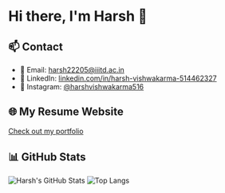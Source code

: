 # Hi there, I'm Harsh 👋

## 📫 Contact
- 📧 Email: harsh22205@iiitd.ac.in  
- 💼 LinkedIn: [linkedin.com/in/harsh-vishwakarma-514462327](https://www.linkedin.com/in/harsh-vishwakarma-514462327/)  
- 📸 Instagram: [@harshvishwakarma516](https://www.instagram.com/harshvishwakarma516?igsh=Y3cwd3NpYXp0bHky)

## 🌐 My Resume Website
[Check out my portfolio](https://claude.ai/public/artifacts/2975d106-2a0a-4381-abf7-d22293713f35)

## 📊 GitHub Stats
![Harsh's GitHub Stats](https://github-readme-stats.vercel.app/api?username=Harshvishwa123&show_icons=true)
![Top Langs](https://github-readme-stats.vercel.app/api/top-langs/?username=Harshvishwa123&layout=compact)

